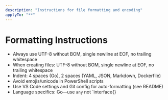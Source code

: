 ```yaml
---
description: "Instructions for file formatting and encoding"
applyTo: "**"
---
```

# Formatting Instructions

- Always use UTF-8 without BOM, single newline at EOF, no trailing whitespace
- When creating files: UTF-8 without BOM, single newline at EOF, no trailing whitespace
- Indent: 4 spaces (Go), 2 spaces (YAML, JSON, Markdown, Dockerfile)
- Avoid emojis/unicode in PowerShell scripts
- Use VS Code settings and Git config for auto-formatting (see README)
- Language specifics: Go—use `any` not `interface{}
